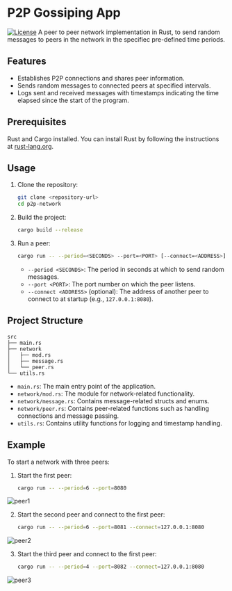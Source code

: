 # P2P Gossiping App

[![License](https://img.shields.io/github/license/R3v1k/EnergyCostSavingEstimator?style=for-the-badge&cacheSeconds=0)](LICENSE)
A peer to peer network implementation in Rust, to send random messages to peers in the network in the specifiec pre-defined time periods.

## Features

- Establishes P2P connections and shares peer information.
- Sends random messages to connected peers at specified intervals.
- Logs sent and received messages with timestamps indicating the time elapsed since the start of the program.

## Prerequisites
 Rust and Cargo installed. You can install Rust by following the instructions at [rust-lang.org](https://www.rust-lang.org/tools/install).

## Usage

1. Clone the repository:
    ```bash
    git clone <repository-url>
    cd p2p-network
    ```

2. Build the project:
    ```bash
    cargo build --release
    ```

3. Run a peer:
    ```bash
    cargo run -- --period=<SECONDS> --port=<PORT> [--connect=<ADDRESS>]
    ```

    - `--period <SECONDS>`: The period in seconds at which to send random messages.
    - `--port <PORT>`: The port number on which the peer listens.
    - `--connect <ADDRESS>` (optional): The address of another peer to connect to at startup (e.g., `127.0.0.1:8080`).

## Project Structure
```
src
├── main.rs
├── network
│   ├── mod.rs
│   ├── message.rs
│   └── peer.rs
└── utils.rs
```
- `main.rs`: The main entry point of the application.
- `network/mod.rs`: The module for network-related functionality.
- `network/message.rs`: Contains message-related structs and enums.
- `network/peer.rs`: Contains peer-related functions such as handling connections and message passing.
- `utils.rs`: Contains utility functions for logging and timestamp handling.

## Example

To start a network with three peers:

1. Start the first peer:
    ```bash
    cargo run -- --period=6 --port=8080
    ```
![peer1](images/peer1.png)

2. Start the second peer and connect to the first peer:
    ```bash
    cargo run -- --period=6 --port=8081 --connect=127.0.0.1:8080
    ```
![peer2](images/peer2.png)

3. Start the third peer and connect to the first peer:
    ```bash
    cargo run -- --period=4 --port=8082 --connect=127.0.0.1:8080
    ```
![peer3](images/peer3.png)
